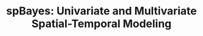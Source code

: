 ---
schema: default
title: 'spBayes: Univariate and Multivariate Spatial-Temporal Modeling'
organization: Biostatistics
notes: >-
  Fits univariate and multivariate spatio-temporal random effects models for
  point-referenced data using Markov chain Monte Carlo (MCMC).
resources:
  - name: 'spBayes: Univariate and Multivariate Spatial-Temporal Modeling'
    url: 'https://cran.r-project.org/web/packages/spBayes/index.html'
    format: ''
license: 'https://creativecommons.org/licenses/by/4.0/'
category:
  - Data Tools
maintainer: FSPHopendata
maintainer_email: FSPHopendata@ph.ucla.edu
---